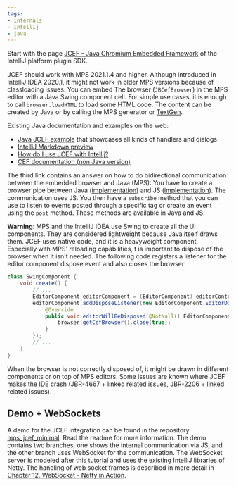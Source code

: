 ```yaml
---
tags:
- internals
- intellij
- java
---
```


Start with the page [JCEF - Java Chromium Embedded Framework](https://plugins.jetbrains.com/docs/intellij/jcef.html) of the IntelliJ platform plugin SDK.

JCEF should work with MPS 2021.1.4 and higher. Although introduced in IntelliJ IDEA 2020.1, it might not work in older MPS versions because of classloading issues. You can embed The browser (`JBCefBrowser`) in the MPS editor with a Java Swing component cell.
For simple use cases, it is enough to call `browser.loadHTML` to load some HTML code. The content can be created by Java or by
calling the MPS generator or [TextGen](http://localhost:8000/mps-platform-docs/aspects/textgen).

Existing Java documentation and examples on the web:

- [Java JCEF example](https://github.com/viglucci/app-jcef-example) that showcases all kinds of handlers and dialogs
- [IntelliJ Markdown preview](https://github.com/JetBrains/intellij-community/blob/master/plugins/markdown/core/src/org/intellij/plugins/markdown/ui/preview/jcef/MarkdownJCEFHtmlPanel.kt)
- [How do I use JCEF with Intellij?](https://stackoverflow.com/questions/65480681/how-do-i-use-jcef-with-intellij)
- [CEF documentation (non Java version)](https://bitbucket.org/chromiumembedded/cef/wiki/Home)

The third link contains an answer on how to do bidirectional communication between the embedded browser and Java (MPS): You have
to create a browser pipe between Java ([implementation](https://github.com/xm-online/xm-online-idea-plugin/blob/cf85d39901af4d89ba8b7bd5099d3ec25b49af27/src/main/kotlin/com/icthh/xm/actions/WebDialog.kt#L138)) and JS ([implementation](https://github.com/xm-online/xm-online-idea-plugin/blob/5d511177394067d87f68e50898f0d631adb5dbd8/src/main/webapp/src/index.html)). The communication uses JS. You then have a `subscribe` method that you can use to
listen to events posted through a specific tag or create an event using the `post` method. These methods are available in Java and JS.

**Warning**: MPS and the IntelliJ IDEA use Swing to create all the UI components. They are considered lightweight because Java itself draws them. JCEF uses native code, and it is a heavyweight component. Especially with MPS' reloading capabilities, t is important to dispose of the browser when it isn't needed. The following code registers a listener for the editor component
dispose event and also closes the browser:

```java
class SwingComponent {
    void create() {
        // ...
        EditorComponent editorComponent = (EditorComponent) editorContext.getEditorComponent();
        editorComponent.addDisposeListener(new EditorComponent.EditorDisposeListener() {
            @Override
            public void editorWillBeDisposed(@NotNull() EditorComponent p1) {
                browser.getCefBrowser().close(true);
            }
        });
        // ...
    }   
}
```

When the browser is not correctly disposed of, it might be drawn in different components or on top of MPS editors. Some issues are known where JCEF makes the IDE crash (JBR-4667 + linked related issues, JBR-2206 + linked related issues).  

## Demo + WebSockets

A demo for the JCEF integration can be found in the repository [mps_jcef_minimal](https://github.com/alexanderpann/mps_jcef_minimal). Read the readme for more information. The demo contains two branches, one shows the internal communication via JS, and the other branch uses WebSocket for the communication. The WebSocket server is modeled after this [tutorial](https://medium.com/@irunika/how-to-write-a-http-websocket-server-using-netty-f3c136adcba9) and uses the existing IntelliJ libraries of Netty. The handling of web socket frames is described in more detail in [Chapter 12. WebSocket - Netty in Action](https://livebook.manning.com/book/netty-in-action/chapter-12/40).